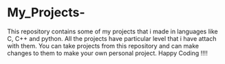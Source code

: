 # My_Projects-
This repository contains some of my projects that i made in languages like C, C++ and python. All the projects have particular level that i have attach with them. You can take projects from this repository and can make changes to them to make your own personal project.
Happy Coding !!!! 
